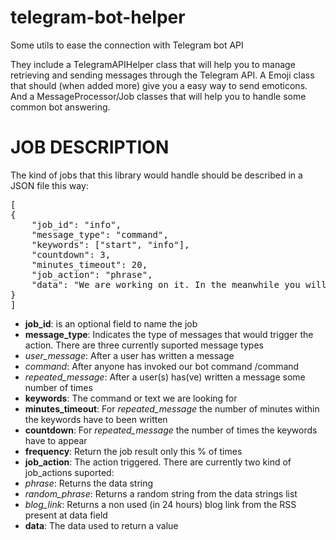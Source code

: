 # telegram-bot-helper
Some utils to ease the connection with Telegram bot API

They include a TelegramAPIHelper class that will help you to manage retrieving and sending messages through the Telegram API. A Emoji class that should (when added more) give you a easy way to send emoticons. And a MessageProcessor/Job classes that will help you to handle some common bot answering.

JOB DESCRIPTION
===============

The kind of jobs that this library would handle should be described in a JSON file this way:
<pre>
[
{
    "job_id": "info",
    "message_type": "command",
    "keywords": ["start", "info"],
    "countdown": 3,
    "minutes_timeout": 20,
    "job_action": "phrase",
    "data": "We are working on it. In the meanwhile you will have to look at the code."
}
]
</pre>

* **job_id**: is an optional field to name the job
* **message_type**: Indicates the type of messages that would trigger the action. There are three currently suported message types
 * *user_message*: After a user has written a message
 * *command*: After anyone has invoked our bot command /command
 * *repeated_message*: After a user(s) has(ve) written a message some number of times
* **keywords**: The command or text we are looking for
* **minutes_timeout**: For *repeated_message* the number of minutes within the keywords have to been written
* **countdown**: For *repeated_message* the number of times the keywords have to appear
* **frequency**: Return the job result only this % of times
* **job_action**: The action triggered. There are currently two kind of job_actions suported:
 * *phrase*: Returns the data string
 * *random_phrase*: Returns a random string from the data strings list
 * *blog_link*: Returns a non used (in 24 hours) blog link from the RSS present at data field
* **data**: The data used to return a value
